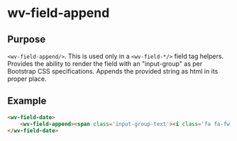 ﻿<!--{"sort_order":10, "name": "wv-field-append", "label": "wv-field-append"}-->
# wv-field-append

## Purpose

`<wv-field-append/>`. This is used only in a `<wv-field-*/>` field tag helpers. Provides the ability to render the field with an "input-group" as per Bootstrap CSS specifications. Appends the provided string as html in its proper place. 

## Example

```html
<wv-field-date>
	<wv-field-append><span class='input-group-text'><i class='fa fa-fw fa-calendar-alt'></i></span></wv-field-append>
</wv-field-date>
```

